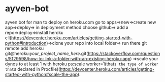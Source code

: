 # ayven-bot
ayven bot for man
to deploy on heroku.com go to apps=>new=>create new app=>deploy=> in deployment method choose github=>
add a repo=>deploy=>install heroku cli(https://devcenter.heroku.com/articles/getting-started-with-python#introduction)=>clone your repo into local folder=>
run there git remote add heroku git@heroku:*your_project_name_here*.git(https://stackoverflow.com/questions/5129598/how-to-link-a-folder-with-an-existing-heroku-app)
=>scale your dynos to at least 1 with heroku ps:scale worker=1(that`s the type of worker that`s declared in Procfile)(https://devcenter.heroku.com/articles/getting-started-with-python#scale-the-app).
